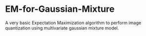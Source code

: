# EM-for-Gaussian-Mixture
A very basic Expectation Maximization algorithm to perform image quantization using multivariate gaussian mixture model.
